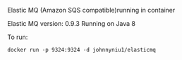 Elastic MQ (Amazon SQS compatible)running in container

Elastic MQ version: 0.9.3
Running on Java 8

To run:
```
docker run -p 9324:9324 -d johnnyniu1/elasticmq
```